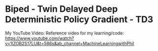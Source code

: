 # Biped - Twin Delayed Deep Deterministic Policy Gradient - TD3

My YouTube Video: 
Reference video for my learning/code: https://www.youtube.com/watch?v=1lZOB2S17LU&t=586s&ab_channel=MachineLearningwithPhil
